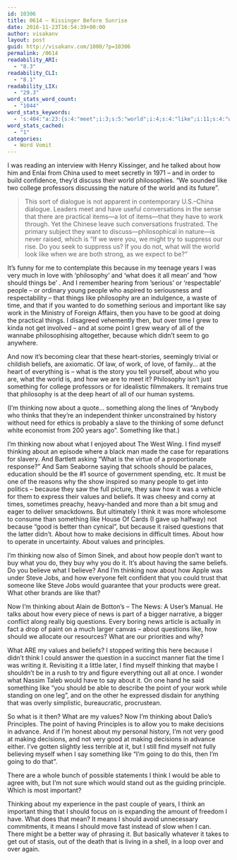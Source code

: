 ```yaml
---
id: 10306
title: 0614 – Kissinger Before Sunrise
date: 2016-11-23T16:54:39+00:00
author: visakanv
layout: post
guid: http://visakanv.com/1000/?p=10306
permalink: /0614
readability_ARI:
  - "8.3"
readability_CLI:
  - "8.1"
readability_LIX:
  - "29.3"
word_stats_word_count:
  - "1044"
word_stats_keywords:
  - 's:404:"a:23:{s:4:"meet";i:3;s:5:"world";i:4;s:4:"like";i:11;s:4:"work";i:4;s:7:"because";i:6;s:5:"years";i:3;s:6:"things";i:3;s:6:"people";i:4;s:10:"philosophy";i:3;s:4:"time";i:3;s:9:"important";i:3;s:4:"good";i:4;s:5:"point";i:3;s:5:"heart";i:3;s:7:"beliefs";i:4;s:8:"thinking";i:10;s:4:"find";i:3;s:6:"values";i:4;s:5:"think";i:4;s:9:"questions";i:3;s:9:"decisions";i:4;s:10:"principles";i:3;s:4:"news";i:3;}";'
word_stats_cached:
  - "1"
categories:
  - Word Vomit
---
```

I was reading an interview with Henry Kissinger, and he talked about how him and Enlai from China used to meet secretly in 1971 – and in order to build confidence, they’d discuss their world philosophies. “We sounded like two college professors discussing the nature of the world and its future”.

> This sort of dialogue is not apparent in contemporary U.S.–China dialogue. Leaders meet and have useful conversations in the sense that there are practical items—a lot of items—that they have to work through. Yet the Chinese leave such conversations frustrated. The primary subject they want to discuss—philosophical in nature—is never raised, which is “If we were you, we might try to suppress our rise. Do you seek to suppress us? If you do not, what will the world look like when we are both strong, as we expect to be?”

It&#8217;s funny for me to contemplate this because in my teenage years I was very much in love with &#8216;philosophy&#8217; and &#8216;what does it all mean&#8217; and &#8216;how should things be’ . And I remember hearing from ’serious’ or ‘respectable’ people – or ordinary young people who aspired to seriousness and respectability – that things like philosophy are an indulgence, a waste of time, and that if you wanted to do something serious and important like say work in the Ministry of Foreign Affairs, then you have to be good at doing the practical things. I disagreed vehemently then, but over time I grew to kinda not get involved – and at some point I grew weary of all of the wannabe philosophising altogether, because which didn&#8217;t seem to go anywhere.

And now it&#8217;s becoming clear that these heart-stories, seemingly trivial or childish beliefs, are axiomatic. Of law, of work, of love, of family&#8230; at the heart of everything is – what is the story you tell yourself, about who you are, what the world is, and how we are to meet it? Philosophy isn’t just something for college professors or for idealistic filmmakers. It remains true that philosophy is at the deep heart of all of our human systems. 

(I’m thinking now about a quote… something along the lines of “Anybody who thinks that they’re an independent thinker unconstrained by history without need for ethics is probably a slave to the thinking of some defunct white economist from 200 years ago”. Something like that.)

I’m thinking now about what I enjoyed about The West Wing. I find myself thinking about an episode where a black man made the case for reparations for slavery. And Bartlett asking “What is the virtue of a proportionate response?” And Sam Seaborne saying that schools should be palaces, education should be the #1 source of government spending, etc. It must be one of the reasons why the show inspired so many people to get into politics – because they saw the full picture, they saw how it was a vehicle for them to express their values and beliefs. It was cheesy and corny at times, sometimes preachy, heavy-handed and more than a bit smug and eager to deliver smackdowns. But ultimately I think it was more wholesome to consume than something like House Of Cards (I gave up halfway) not because “good is better than cynical”, but because it raised questions that the latter didn’t. About how to make decisions in difficult times. About how to operate in uncertainty. About values and principles. 

I’m thinking now also of Simon Sinek, and about how people don’t want to buy what you do, they buy why you do it. It’s about having the same beliefs. Do you believe what I believe? And I’m thinking now about how Apple was under Steve Jobs, and how everyone felt confident that you could trust that someone like Steve Jobs would guarantee that your products were great. What other brands are like that? 

Now I’m thinking about Alain de Botton&#8217;s &#8211; The News: A User’s Manual. He talks about how every piece of news is part of a bigger narrative, a bigger conflict along really big questions. Every boring news article is actually in fact a drop of paint on a much larger canvas – about questions like, how should we allocate our resources? What are our priorities and why? 

What ARE my values and beliefs? I stopped writing this here because I didn’t think I could answer the question in a succinct manner fiat the time I was writing it. Revisiting it a little later, I find myself thinking that maybe I shouldn’t be in a rush to try and figure everything out all at once. I wonder what Nassim Taleb would have to say about it. On one hand he said something like “you should be able to describe the point of your work while standing on one leg”, and on the other he expressed disdain for anything that was overly simplistic, bureaucratic, procrustean. 

So what is it then? What are my values? Now I’m thinking about Dalio’s Principles. The point of having Principles is to allow you to make decisions in advance. And if I’m honest about my personal history, I’m not very good at making decisions, and not very good at making decisions in advance either. I’ve gotten slightly less terrible at it, but I still find myself not fully believing myself when I say something like “I’m going to do this, then I’m going to do that”.

There are a whole bunch of possible statements I think I would be able to agree with, but I’m not sure which would stand out as the guiding principle. Which is most important? 

Thinking about my experience in the past couple of years, I think an important thing that I should focus on is expanding the amount of freedom I have. What does that mean? It means I should avoid unnecessary commitments, it means I should move fast instead of slow when I can. There might be a better way of phrasing it. But basically whatever it takes to get out of stasis, out of the death that is living in a shell, in a loop over and over again.